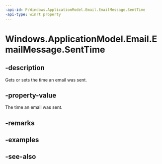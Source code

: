 ```yaml
---
-api-id: P:Windows.ApplicationModel.Email.EmailMessage.SentTime
-api-type: winrt property
---
```


<!-- Property syntax
public Windows.Foundation.IReference<Windows.Foundation.DateTime> SentTime { get;  set; }
-->

# Windows.ApplicationModel.Email.EmailMessage.SentTime

## -description
Gets or sets the time an email was sent.

## -property-value
The time an email was sent.

## -remarks

## -examples

## -see-also
